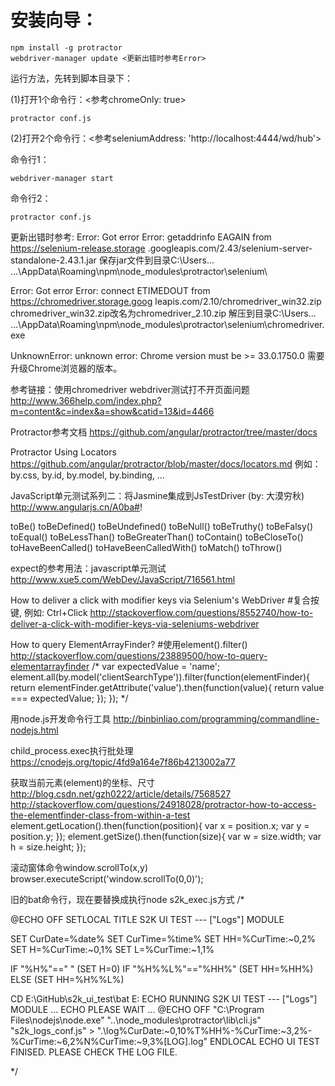 安装向导：
=========

	npm install -g protractor
	webdriver-manager update <更新出错时参考Error>

运行方法，先转到脚本目录下：

(1)打开1个命令行：<参考chromeOnly: true>

	protractor conf.js

(2)打开2个命令行：<参考seleniumAddress: 'http://localhost:4444/wd/hub'>

命令行1：

	webdriver-manager start

命令行2：

	protractor conf.js

更新出错时参考:
Error: Got error Error: getaddrinfo EAGAIN from https://selenium-release.storage
.googleapis.com/2.43/selenium-server-standalone-2.43.1.jar
保存jar文件到目录C:\Users\... ...\AppData\Roaming\npm\node_modules\protractor\selenium\

Error: Got error Error: connect ETIMEDOUT from https://chromedriver.storage.goog
leapis.com/2.10/chromedriver_win32.zip
chromedriver_win32.zip改名为chromedriver_2.10.zip
解压到目录C:\Users\... ...\AppData\Roaming\npm\node_modules\protractor\selenium\chromedriver.exe

UnknownError: unknown error: Chrome version must be >= 33.0.1750.0
需要升级Chrome浏览器的版本。

参考链接：使用chromedriver webdriver测试打不开页面问题
http://www.366help.com/index.php?m=content&c=index&a=show&catid=13&id=4466

Protractor参考文档
https://github.com/angular/protractor/tree/master/docs

Protractor Using Locators
https://github.com/angular/protractor/blob/master/docs/locators.md
例如：by.css, by.id, by.model, by.binding, ...

JavaScript单元测试系列二：将Jasmine集成到JsTestDriver (by: 大漠穷秋)
http://www.angularjs.cn/A0ba#!

toBe()
toBeDefined()
toBeUndefined()
toBeNull()
toBeTruthy()
toBeFalsy()
toEqual()
toBeLessThan()
toBeGreaterThan()
toContain()
toBeCloseTo()
toHaveBeenCalled()
toHaveBeenCalledWith()
toMatch()
toThrow()

expect的参考用法：javascript单元测试
http://www.xue5.com/WebDev/JavaScript/716561.html

How to deliver a click with modifier keys via Selenium's WebDriver
#复合按键, 例如: Ctrl+Click
http://stackoverflow.com/questions/8552740/how-to-deliver-a-click-with-modifier-keys-via-seleniums-webdriver

How to query ElementArrayFinder?
#使用element().filter()
http://stackoverflow.com/questions/23889500/how-to-query-elementarrayfinder
/*
var expectedValue = 'name';
element.all(by.model('clientSearchType')).filter(function(elementFinder){
    return elementFinder.getAttribute('value').then(function(value){
        return value === expectedValue;
    });
});
*/

用node.js开发命令行工具
http://binbinliao.com/programming/commandline-nodejs.html

child_process.exec执行批处理
https://cnodejs.org/topic/4fd9a164e7f86b4213002a77

获取当前元素(element)的坐标、尺寸
http://blog.csdn.net/gzh0222/article/details/7568527
http://stackoverflow.com/questions/24918028/protractor-how-to-access-the-elementfinder-class-from-within-a-test
element.getLocation().then(function(position){
    var x = position.x;
    var y = position.y;
});
element.getSize().then(function(size){
    var w = size.width;
    var h = size.height;
});

滚动窗体命令window.scrollTo(x,y)
browser.executeScript('window.scrollTo(0,0)');

旧的bat命令行，现在要替换成执行node s2k_exec.js方式
/*

@ECHO OFF
SETLOCAL
TITLE S2K UI TEST --- ["Logs"] MODULE

SET CurDate=%date%
SET CurTime=%time%
SET HH=%CurTime:~0,2%
SET H=%CurTime:~0,1%
SET L=%CurTime:~1,1%

IF "%H%"==" " (SET H=0)
IF "%H%%L%"=="%HH%" (SET HH=%HH%) ELSE (SET HH=%H%%L%)

CD E:\GitHub\s2k_ui_test\bat
E:
ECHO RUNNING S2K UI TEST --- ["Logs"] MODULE ...
ECHO PLEASE WAIT ...
@ECHO OFF
"C:\Program Files\nodejs\node.exe" "..\node_modules\protractor\lib\cli.js" "s2k_logs_conf.js" > ".\log\%CurDate:~0,10%T%HH%-%CurTime:~3,2%-%CurTime:~6,2%N%CurTime:~9,3%[LOG].log"
ENDLOCAL
ECHO UI TEST FINISED. PLEASE CHECK THE LOG FILE.

*/